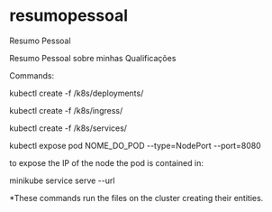 # resumopessoal
Resumo Pessoal

Resumo Pessoal sobre minhas Qualificações

Commands:

kubectl create -f /k8s/deployments/

kubectl create -f /k8s/ingress/

kubectl create -f /k8s/services/

kubectl expose pod NOME_DO_POD --type=NodePort --port=8080

to expose the IP of the node the pod is contained in:

minikube service serve --url

*These commands run the files on the cluster creating their entities.

